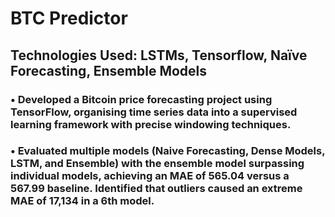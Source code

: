 # BTC Predictor

## Technologies Used: LSTMs, Tensorflow, Naïve Forecasting, Ensemble Models

### • Developed a Bitcoin price forecasting project using TensorFlow, organising time series data into a supervised learning framework with precise windowing techniques.
### • Evaluated multiple models (Naive Forecasting, Dense Models, LSTM, and Ensemble) with the ensemble model surpassing individual models, achieving an MAE of 565.04 versus a 567.99 baseline. Identified that outliers caused an extreme MAE of 17,134 in a 6th model.
